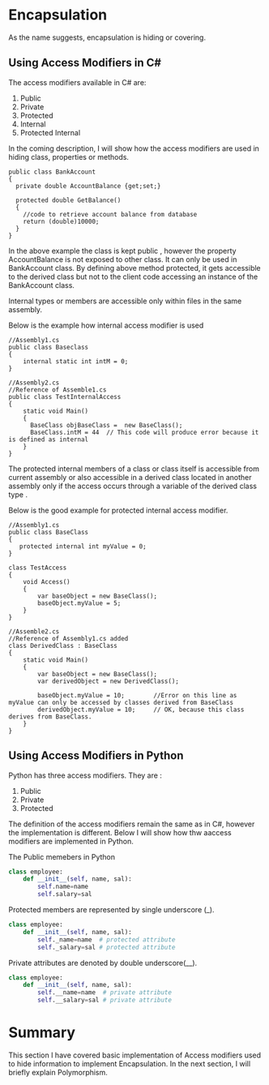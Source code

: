 # Encapsulation

As the name suggests, encapsulation is hiding or covering.

## Using Access Modifiers in C#

The access modifiers available in C# are:

1) Public
2) Private
3) Protected
4) Internal
5) Protected Internal

In the coming description, I will show how the access modifiers are used in hiding class, properties or methods.

```CSharp
public class BankAccount
{
  private double AccountBalance {get;set;}
  
  protected double GetBalance()
  {
    //code to retrieve account balance from database
    return (double)10000;
  }
}
```
In the above example the class is kept public , however the property AccountBalance is not exposed to other class. It can only be used in BankAccount class. By defining above method protected, it gets accessible to the derived class but not to the client code accessing an instance of the BankAccount class.

Internal types or members are accessible only within files in the same assembly.

Below is the example how internal access modifier is used

```CSharp
//Assembly1.cs
public class Baseclass
{
    internal static int intM = 0;
}

//Assembly2.cs
//Reference of Assemble1.cs 
public class TestInternalAccess
{
    static void Main()
    {
      BaseClass objBaseClass =  new BaseClass();
      BaseClass.intM = 44  // This code will produce error because it is defined as internal
    }
}
```
The protected internal members of a class or class itself is accessible from current assembly or also accessible in a derived class located in another assembly only if the access occurs through a variable of the derived class type .

Below is the good example for protected internal access modifier.

```CSharp
//Assembly1.cs
public class BaseClass
{
   protected internal int myValue = 0;
}

class TestAccess
{
    void Access()
    {
        var baseObject = new BaseClass();
        baseObject.myValue = 5;
    }
}

//Assemble2.cs
//Reference of Assembly1.cs added
class DerivedClass : BaseClass
{
    static void Main()
    {
        var baseObject = new BaseClass();
        var derivedObject = new DerivedClass();

        baseObject.myValue = 10;        //Error on this line as myValue can only be accessed by classes derived from BaseClass 
        derivedObject.myValue = 10;     // OK, because this class derives from BaseClass.
    }
}
```

## Using Access Modifiers in Python

Python has three access modifiers. They are :

1) Public
2) Private
3) Protected

The definition of the access modifiers remain the same as in C#, however the implementation is different. Below I will show how thw aaccess modifiers are implemented in Python.

The Public memebers in Python
```Python
class employee:
    def __init__(self, name, sal):
        self.name=name
        self.salary=sal
```

Protected members are represented by single underscore (_).
```Python
class employee:
    def __init__(self, name, sal):
        self._name=name  # protected attribute 
        self._salary=sal # protected attribute
```

Private attributes are denoted by double underscore(__).

```Python
class employee:
    def __init__(self, name, sal):
        self.__name=name  # private attribute 
        self.__salary=sal # private attribute
```


# Summary
This section I have covered basic implementation of Access modifiers used to hide information to implement Encapsulation. In the next section, I will briefly explain Polymorphism.
